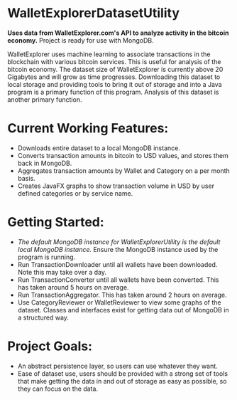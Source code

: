 # WalletExplorerDatasetUtility
**Uses data from WalletExplorer.com's API to analyze activity in the bitcoin economy.** Project is ready for use with MongoDB. 

WalletExplorer uses machine learning to associate transactions in the blockchain with various bitcoin services. This is useful for analysis of the bitcoin economy. The dataset size of WalletExplorer is currently above 20 Gigabytes and will grow as time progresses. Downloading this dataset to local storage and providing tools to bring it out of storage and into a Java program is a primary function of this program. Analysis of this dataset is another primary function. 

# Current Working Features: 
* Downloads entire dataset to a local MongoDB instance. 
* Converts transaction amounts in bitcoin to USD values, and stores them back in MongoDB.
* Aggregates transaction amounts by Wallet and Category on a per month basis. 
* Creates JavaFX graphs to show transaction volume in USD by user defined categories or by service name. 

# Getting Started: 
* *The default MongoDB instance for WalletExplorerUtility is the default local MongoDB instance.* Ensure the MongoDB instance used by the program is running. 
* Run TransactionDownloader until all wallets have been downloaded. Note this may take over a day. 
* Run TransactionConverter until all wallets have been converted. This has taken around 5 hours on average. 
* Run TransactionAggregator. This has taken around 2 hours on average. 
* Use CategoryReviewer or WalletReviewer to view some graphs of the dataset. Classes and interfaces exist for getting data out of MongoDB in a structured way. 

# Project Goals: 
* An abstract persistence layer, so users can use whatever they want. 
* Ease of dataset use, users should be provided with a strong set of tools that make getting the data in and out of storage as easy as possible, so they can focus on the data. 

